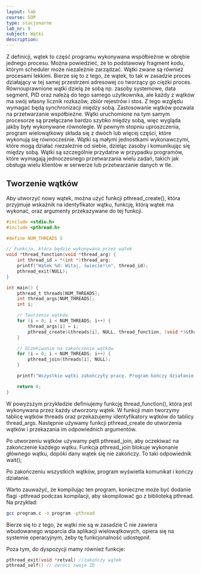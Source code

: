```yaml
---
layout: lab
course: SOP
type: stacjonarne
lab_nr: 9
subject: Wątki
description: 
---
```

Z definicji, wątek to część programu wykonywana współbieżnie w obrębie jednego procesu. Można powiedzieć, że to podstawowy fragment kodu, którym scheduler może niezależnie zarządzać. Wątki zwane są również procesami lekkimi. Bierze się to z tego, że wątek, to tak w zasadzie proces działający w tej samej przestrzeni adresowej co tworzący go ciężki proces. Równouprawnione wątki dzielą ze sobą np. zasoby systemowe, data segment, PID oraz należą do tego samego użytkownika, ale każdy z wątków ma swój własny licznik rozkazów, zbiór rejestrów i stos. Z tego względu wymagać będą synchronizacji między sobą.
Zastosowanie wątków pozwala na przetwarzanie współbieżne. Wątki uruchomione na tym samym procesorze są przełączane bardzo szybko między sobą, więc wygląda jakby były wykonywane równolegle. W pewnym stopniu uproszczenia, program wielowątkowy składa się z dwóch lub więcej części, które wykonują się równocześnie.
Wątki są małymi jednostkami wykonawczymi, które mogą działać niezależnie od siebie, dzieląc zasoby i komunikując się między sobą. Wątki są szczególnie przydatne w przypadku programów, które wymagają jednoczesnego przetwarzania wielu zadań, takich jak obsługa wielu klientów w serwerze lub przetwarzanie danych w tle.

## Tworzenie wątków
Aby utworzyć nowy wątek, można użyć funkcji pthread_create(), która przyjmuje wskaźnik na identyfikator wątku, funkcję, którą wątek ma wykonać, oraz argumenty przekazywane do tej funkcji.

```c
#include <stdio.h>
#include <pthread.h>

#define NUM_THREADS 5

// Funkcja, która będzie wykonywana przez wątek
void *thread_function(void *thread_arg) {
    int thread_id = *(int *)thread_arg;
    printf("Wątek %d: Witaj, świecie!\n", thread_id);
    pthread_exit(NULL);
}

int main() {
    pthread_t threads[NUM_THREADS];
    int thread_args[NUM_THREADS];
    int i;

    // Tworzenie wątków
    for (i = 0; i < NUM_THREADS; i++) {
        thread_args[i] = i;
        pthread_create(&threads[i], NULL, thread_function, (void *)&thread_args[i]);
    }

    // Oczekiwanie na zakończenie wątków
    for (i = 0; i < NUM_THREADS; i++) {
        pthread_join(threads[i], NULL);
    }

    printf("Wszystkie wątki zakończyły pracę. Program kończy działanie.\n");

    return 0;
}
```

W powyższym przykładzie definiujemy funkcję thread_function(), która jest wykonywana przez każdy utworzony wątek. W funkcji main tworzymy tablicę wątków threads oraz przekazujemy identyfikatory wątków do tablicy thread_args. Następnie używamy funkcji pthread_create do utworzenia wątków i przekazania im odpowiednich argumentów.

Po utworzeniu wątków używamy pętli pthread_join, aby oczekiwać na zakończenie każdego wątku. Funkcja pthread_join blokuje wykonanie głównego wątku, dopóki dany wątek się nie zakończy. To taki odpowiednik wait();

Po zakończeniu wszystkich wątków, program wyświetla komunikat i kończy działanie.

Warto zauważyć, że kompilując ten program, konieczne może być dodanie flagi -pthread podczas kompilacji, aby skompilować go z biblioteką pthread. Na przykład: 
```bash
gcc program.c -o program -pthread
```

Bierze się to z tego, że wątki nie są w zasadzie C nie zawiera wbudowanego wsparcia dla aplikacji wielowątkowych, opiera się na systemie operacyjnym, żeby tę funkcjonalność udostępnił.

Poza tym, do dyspozycji mamy również funkcje:
```c
pthread_exit(void *retval) //zakończy wątek
pthread_self() // zwróci swoje ID
```

